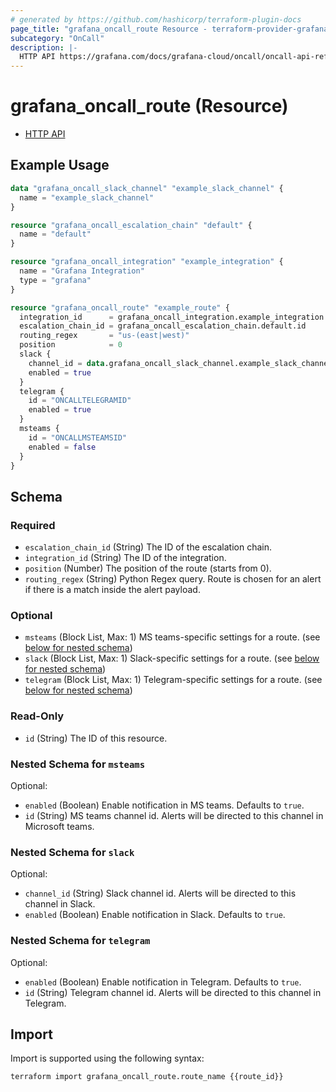 ```yaml
---
# generated by https://github.com/hashicorp/terraform-plugin-docs
page_title: "grafana_oncall_route Resource - terraform-provider-grafana"
subcategory: "OnCall"
description: |-
  HTTP API https://grafana.com/docs/grafana-cloud/oncall/oncall-api-reference/routes/
---
```


# grafana_oncall_route (Resource)

* [HTTP API](https://grafana.com/docs/grafana-cloud/oncall/oncall-api-reference/routes/)

## Example Usage

```terraform
data "grafana_oncall_slack_channel" "example_slack_channel" {
  name = "example_slack_channel"
}

resource "grafana_oncall_escalation_chain" "default" {
  name = "default"
}

resource "grafana_oncall_integration" "example_integration" {
  name = "Grafana Integration"
  type = "grafana"
}

resource "grafana_oncall_route" "example_route" {
  integration_id      = grafana_oncall_integration.example_integration.id
  escalation_chain_id = grafana_oncall_escalation_chain.default.id
  routing_regex       = "us-(east|west)"
  position            = 0
  slack {
    channel_id = data.grafana_oncall_slack_channel.example_slack_channel.slack_id
    enabled = true
  }
  telegram {
    id = "ONCALLTELEGRAMID"
    enabled = true
  }
  msteams {
    id = "ONCALLMSTEAMSID"
    enabled = false
  }
}
```

<!-- schema generated by tfplugindocs -->
## Schema

### Required

- `escalation_chain_id` (String) The ID of the escalation chain.
- `integration_id` (String) The ID of the integration.
- `position` (Number) The position of the route (starts from 0).
- `routing_regex` (String) Python Regex query. Route is chosen for an alert if there is a match inside the alert payload.

### Optional

- `msteams` (Block List, Max: 1) MS teams-specific settings for a route. (see [below for nested schema](#nestedblock--msteams))
- `slack` (Block List, Max: 1) Slack-specific settings for a route. (see [below for nested schema](#nestedblock--slack))
- `telegram` (Block List, Max: 1) Telegram-specific settings for a route. (see [below for nested schema](#nestedblock--telegram))

### Read-Only

- `id` (String) The ID of this resource.

<a id="nestedblock--msteams"></a>
### Nested Schema for `msteams`

Optional:

- `enabled` (Boolean) Enable notification in MS teams. Defaults to `true`.
- `id` (String) MS teams channel id. Alerts will be directed to this channel in Microsoft teams.


<a id="nestedblock--slack"></a>
### Nested Schema for `slack`

Optional:

- `channel_id` (String) Slack channel id. Alerts will be directed to this channel in Slack.
- `enabled` (Boolean) Enable notification in Slack. Defaults to `true`.


<a id="nestedblock--telegram"></a>
### Nested Schema for `telegram`

Optional:

- `enabled` (Boolean) Enable notification in Telegram. Defaults to `true`.
- `id` (String) Telegram channel id. Alerts will be directed to this channel in Telegram.

## Import

Import is supported using the following syntax:

```shell
terraform import grafana_oncall_route.route_name {{route_id}}
```

